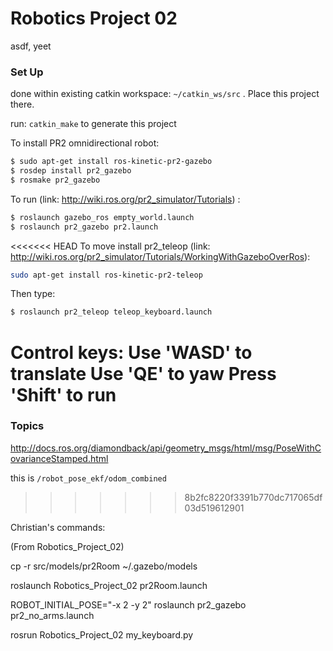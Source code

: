 # Robotics Project 02

asdf, yeet

### Set Up

done within existing catkin workspace: `~/catkin_ws/src` . Place this project there.

run: `catkin_make` to generate this project

To install PR2 omnidirectional robot:
```bash
$ sudo apt-get install ros-kinetic-pr2-gazebo
$ rosdep install pr2_gazebo
$ rosmake pr2_gazebo
```
To run (link: http://wiki.ros.org/pr2_simulator/Tutorials) :
```bash
$ roslaunch gazebo_ros empty_world.launch
$ roslaunch pr2_gazebo pr2.launch
```
<<<<<<< HEAD
To move install pr2_teleop (link: http://wiki.ros.org/pr2_simulator/Tutorials/WorkingWithGazeboOverRos):
```bash
sudo apt-get install ros-kinetic-pr2-teleop
```

Then type:
```bash
$ roslaunch pr2_teleop teleop_keyboard.launch
```

Control keys:
Use 'WASD' to translate
Use 'QE' to yaw
Press 'Shift' to run
=======

### Topics

http://docs.ros.org/diamondback/api/geometry_msgs/html/msg/PoseWithCovarianceStamped.html

this is `/robot_pose_ekf/odom_combined`
>>>>>>> 8b2fc8220f3391b770dc717065df03d519612901

Christian's commands:

(From Robotics_Project_02)

cp -r src/models/pr2Room ~/.gazebo/models

roslaunch Robotics_Project_02 pr2Room.launch

ROBOT_INITIAL_POSE="-x 2 -y 2" roslaunch pr2_gazebo pr2_no_arms.launch

rosrun Robotics_Project_02 my_keyboard.py
